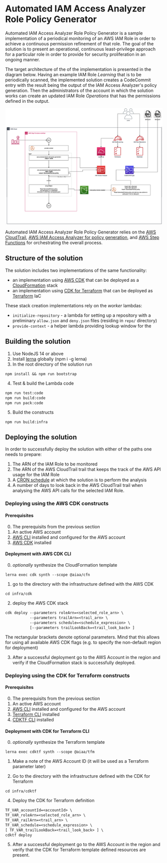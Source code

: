 # Automated IAM Access Analyzer Role Policy Generator

Automated IAM Access Analyzer Role Policy Generator is a sample implementation of a periodical monitoring of an AWS IAM Role in order to achieve a continuous permission refinement of that role. The goal of the solution is to present an operational, continuous least-privilege approach for a particular role in order to provide for security proliferation in an ongoing manner.

The target architecture of the of the implementation is presented in the diagram below. Having an example IAM Role *Learning* that is to be periodically scanned, the implemented solution creates a CodeCommit entry with the result being the output of the IAM Access Analyzer's policy generation. Then the administrators of the account in which the solution works can create an updated IAM Role *Operations* that has the permissions defined in the output.

![Target Architecture of the Automated IAM Access Analyzer Role Policy Generator](images/aiaarg-target-architecture-01.png)

Automated IAM Access Analyzer Role Policy Generator relies on the [AWS CloudTrail](https://aws.amazon.com/cloudtrail/), [AWS IAM Access Analyzer for policy generation](https://docs.aws.amazon.com/IAM/latest/UserGuide/access-analyzer-policy-generation.html), and [AWS Step Functions](https://aws.amazon.com/step-functions/) for orchestrating the overall process.

## Structure of the solution

The solution includes two implementations of the same functionality: 

- an implementation using [AWS CDK](https://aws.amazon.com/cdk/) that can be deployed as a [CloudFormation](https://aws.amazon.com/cloudformation/) stack 
- an implementation using [CDK for Terraform](https://www.terraform.io/cdktf) that can be deployed as [Terraform](https://www.terraform.io/) IaC

These stack creation implementations rely on the *worker* lambdas:

- `initialize-repository` - a lambda for setting up a repository with a preliminary `allow.json` and `deny.json` files (residing in `repo/` directory)
- `provide-context` - a helper lambda providing lookup window for the 

## Building the solution

1. Use NodeJS 14 or above
2. Install [lerna](https://lerna.js.org/) globally (npm i -g lerna)
3. In the root directory of the solution run


```
npm install && npm run bootstrap
```

4. Test & build the Lambda code

```
npm run test:code
npm run build:code
npm run pack:code
```

5. Build the constructs
```
npm run build:infra
```

## Deploying the solution

In order to successfully deploy the solution with either of the paths one needs to prepare:

1. The ARN of the IAM Role to be monitored
2. The ARN of the AWS CloudTrail trail that keeps the track of the AWS API usage for the IAM Role
3. A [CRON schedule](https://docs.aws.amazon.com/AmazonCloudWatch/latest/events/ScheduledEvents.html#CronExpressions) at which the solution is to perform the analysis
4. A number of days to look back in the AWS CloudTrail trail when analysing the AWS API calls for the selected IAM Role.

### Deploying using the AWS CDK constructs

#### Prerequisites

0. The prerequisits from the previous section
1. An active AWS account
2. [AWS CLI](https://aws.amazon.com/cli/) installed and configured for the AWS account
3. [AWS CDK](https://aws.amazon.com/cdk/) installed

#### Deployment with AWS CDK CLI

0. *optionally* synthesize the CloudFormation template
```
lerna exec cdk synth --scope @aiaa/cfn
```
1. go to the directory with the infrastructure defined with the AWS CDK

```
cd infra/cdk
```
2. deploy the AWS CDK stack 

```
cdk deploy --parameters roleArn=<selected_role_arn> \
           --parameters trailArn=<trail_arn> \
           --parameters schedule=<schedule_expression> \
           [--parameters trailLookBack=<trail_look_back> ]
```
The rectangular brackets denote optional parameters. Mind that this allows for using all available AWS CDK flags (e.g. to specify the non-default region for deployment)

3. After a successful deployment go to the AWS Account in the region and verify if the CloudFormation stack is successfully deployed.

### Deploying using the CDK for Terraform constructs

#### Prerequisites

0. The prerequisits from the previous section
1. An active AWS account
2. [AWS CLI](https://aws.amazon.com/cli/) installed and configured for the AWS account
3. [Terraform CLI](https://www.terraform.io/cli) installed
4. [CDKTF CLI](https://www.npmjs.com/package/cdktf-cli) installed

#### Deployment with CDK for Terraform CLI

0. *optionally* synthesize the Terraform template
```
lerna exec cdktf synth --scope @aiaa/tfm
```

1. Make a note of the AWS Account ID (it will be used as a Terraform parameter later)

2. Go to the directory with the infrastructure defined with the CDK for Terraform

```
cd infra/cdktf
```

4. Deploy the CDK for Terraform definition

```
TF_VAR_accountId=<accountId> \
TF_VAR_roleArn=<selected_role_arn> \
TF_VAR_railArn=<trail_arn> \
TF_VAR_schedule=<schedule_expression> \
[ TF_VAR_trailLookBack=<trail_look_back> ] \
cdktf deploy
```

5. After a successful deployment go to the AWS Account in the region and verify that the CDK for Terraform template defined resources are present.